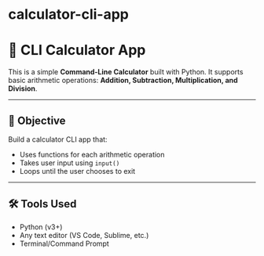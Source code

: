 # calculator-cli-app
# 🔢 CLI Calculator App

This is a simple **Command-Line Calculator** built with Python. It supports basic arithmetic operations: **Addition, Subtraction, Multiplication, and Division**.

---

## 🎯 Objective

Build a calculator CLI app that:
- Uses functions for each arithmetic operation
- Takes user input using `input()`
- Loops until the user chooses to exit

---

## 🛠️ Tools Used

- Python (v3+)
- Any text editor (VS Code, Sublime, etc.)
- Terminal/Command Prompt






